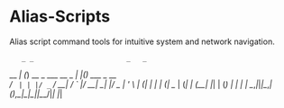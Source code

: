 # Alias-Scripts
Alias script command tools for intuitive system and network navigation.


       _ _                       _   _             
  __ _| (_) __ _ ___   __ _  ___| |_(_) ___  _ __  
 / _` | | |/ _` / __| / _` |/ __| __| |/ _ \| '_ \ 
| (_| | | | (_| \__ \| (_| | (__| |_| | (_) | | | |
 \__,_|_|_|\__,_|___(_)__,_|\___|\__|_|\___/|_| |_|
                                                   

